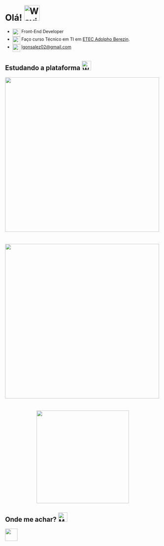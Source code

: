 # Olá! <img src="https://raw.githubusercontent.com/Tarikul-Islam-Anik/Animated-Fluent-Emojis/master/Emojis/Hand%20gestures/Waving%20Hand.png" alt="Waving Hand" width="50" height="50"/>
 
- <img width="25" align="top" src="https://skillicons.dev/icons?i=react" /> Front-End Developer 
- <img align="top" src="https://raw.githubusercontent.com/Tarikul-Islam-Anik/Animated-Fluent-Emojis/master/Emojis/Objects/Graduation%20Cap.png" width="25" height="25" /> Faço curso Técnico em TI em <a href="http://eteab.com.br/cms/">ETEC Adolpho Berezin</a>.
- <img align="top" src="https://raw.githubusercontent.com/Tarikul-Islam-Anik/Animated-Fluent-Emojis/master/Emojis/Objects/Inbox%20Tray.png" width="25" height="25" /> lgonsalez02@gmail.com

## Estudando a plataforma <img src="https://raw.githubusercontent.com/Tarikul-Islam-Anik/Animated-Fluent-Emojis/master/Emojis/Hand%20gestures/Writing%20Hand.png" alt="Writing Hand" width="30" height="30" />

<a  href="https://github.com/leeool?tab=repositories">
  <img align="center" width="500px" src="https://github-readme-stats.vercel.app/api?username=leeool&theme=github_dark&custom_title=Leeool" />
</a>

# 

<a  href="https://github.com/leeool?tab=repositories">
  <img align="center"  width="500px" src="https://github-readme-stats.vercel.app/api/wakatime?username=leeool&theme=github_dark&custom_title=Activity" />
</a>


#
<p align="center">
    <img width="300" src="https://skillicons.dev/icons?i=react,ts,scss,vite" />
</p>



## Onde me achar? <img src="https://raw.githubusercontent.com/Tarikul-Islam-Anik/Animated-Fluent-Emojis/master/Emojis/People/Man%20Detective.png" alt="Man Detective" width="30" height="30" />

<div>
<a href="https://www.linkedin.com/in/leonardo-gonsalez/">
  <img align="center" height=40px src="https://img.shields.io/badge/LinkedIn-0077B5?style=for-the-badge&logo=linkedin&logoColor=white"/>
</a>
</div>

